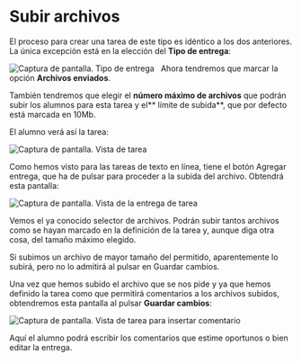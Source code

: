 
# Subir archivos

El proceso para crear una tarea de este tipo es idéntico a los dos anteriores. La única excepción está en la elección del **Tipo de entrega**: 

![Captura de pantalla. Tipo de entrega](/assets/Selección_232.png)
 
Ahora tendremos que marcar la opción **Archivos enviados**.

También tendremos que elegir el **número máximo de archivos** que podrán subir los alumnos para esta tarea y el** límite de subida**, que por defecto está marcada en 10Mb.

El alumno verá así la tarea:

![Captura de pantalla. Vista de tarea](/assets/Selección_233.png)

Como hemos visto para las tareas de texto en línea, tiene el botón Agregar entrega, que ha de pulsar para proceder a la subida del archivo. Obtendrá esta pantalla:

![Captura de pantalla. Vista de la entrega de tarea](/assets/Selección_234.png)

Vemos el ya conocido selector de archivos. Podrán subir tantos archivos como se hayan marcado en la definición de la tarea y, aunque diga otra cosa, del tamaño máximo elegido.

Si subimos un archivo de mayor tamaño del permitido, aparentemente lo subirá, pero no lo admitirá al pulsar en Guardar cambios.

Una vez que hemos subido el archivo que se nos pide y ya que hemos definido la tarea como que permitirá comentarios a los archivos subidos, obtendremos esta pantalla al pulsar **Guardar cambios**:

![Captura de pantalla. Vista de tarea para insertar comentario](/assets/Selección_235.png)

Aquí el alumno podrá escribir los comentarios que estime oportunos o bien editar la entrega.